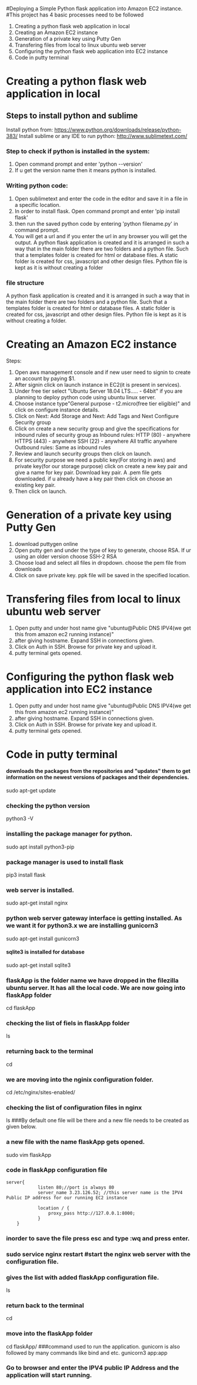 #Deploying a Simple Python flask application into Amazon EC2 instance.
#This project has 4 basic processes need to be followed
1. Creating a python flask web application in local
2. Creating an Amazon EC2 instance
3. Generation of a private key using Putty Gen
4. Transfering files from local to linux ubuntu web server
5. Configuring the python flask web application into EC2 instance
6. Code in putty terminal


# Creating a python flask web application in local

## Steps to install python and sublime
Install python from: https://www.python.org/downloads/release/python-383/
Install sublime or any IDE to run python: http://www.sublimetext.com/

### Step to check if python is installed in the system:
1. Open command prompt and enter 'python --version'
2. If u get the version name then it means python is installed.

### Writing python code:
1. Open sublimetext and enter the code in the editor and save it in a file in a specific location.
2. In order to install flask. Open command prompt and enter 'pip install flask'
3. then run the saved python code by entering 'python filename.py' in command prompt.
4. You will get a url and if you enter the url in any browser you will get the output.
A python flask application is created and it is arranged in such a way that in the main folder there are two folders and a python file. 
Such that a templates folder is created for html or database files. A static folder is created for css, javascript and other design files. Python file is kept as it is without creating a folder

### file structure
A python flask application is created and it is arranged in such a way that in the main folder there are two folders and a python file. 
Such that a templates folder is created for html or database files. A static folder is created for css, javascript and other design files. Python file is kept as it is without creating a folder.


# Creating an Amazon EC2 instance

Steps:
1. Open aws management console and if new user need to signin to create an account by paying $1.
2. After signin click on launch instance in EC2(it is present in services).
3. Under free tier select "Ubuntu Server 18.04 LTS..... - 64bit" if you are planning to deploy python code using ubuntu linux server.
4. Choose instance type"General purpose - t2.micro(free tier eligible)" and click on configure instance details.
5. Click on Next: Add Storage and Next: Add Tags and Next Configure Security group
6. Click on create a new security group and give the specifications for inbound rules of security group as 
    Inbound rules:
    HTTP (80) - anywhere
    HTTPS (443) - anywhere
    SSH (22) - anywhere
    All traffic anywhere
    Outbound rules: Same as inbound rules 
7. Review and launch security groups then click on launch.
8. For security purpose we need a public key(For storing in aws) and private key(for our storage purpose)
click on create a new key pair and give a name for key pair. Download key pair. A .pem file gets downloaded.
if u already have a key pair then click on choose an existing key pair.
9. Then click on launch.

# Generation of a private key using Putty Gen

1. download puttygen online
2. Open putty gen and under the type of key to generate, choose RSA. If ur using an older version choose SSH-2 RSA
3. Choose load and select all files in dropdown. choose the pem file from downloads
4. Click on save private key. ppk file will be saved in the specified location.

# Transfering files from local to linux ubuntu web server

1. Open putty and under host name give "ubuntu@Public DNS IPV4(we get this from amazon ec2 running instance)" 
2. after giving hostname. Expand SSH in connections given. 
3. Click on Auth in SSH. Browse for private key and upload it.
4. putty terminal gets opened. 

# Configuring the python flask web application into EC2 instance

1. Open putty and under host name give "ubuntu@Public DNS IPV4(we get this from amazon ec2 running instance)" 
2. after giving hostname. Expand SSH in connections given. 
3. Click on Auth in SSH. Browse for private key and upload it.
4. putty terminal gets opened. 

# Code in putty terminal

#### downloads the packages from the repositories and "updates" them to get information on the newest versions of packages and their dependencies.
sudo apt-get update 
### checking the python version
python3 -V 
### installing the package manager for python.
sudo apt install python3-pip 
### package manager is used to install flask
pip3 install flask
### web server is installed.
sudo apt-get install nginx 
### python web server gateway interface is getting installed. As we want it for python3.x we are installing gunicorn3
sudo apt-get install gunicorn3 
#### sqlite3 is installed for database
sudo apt-get install sqlite3 
### flaskApp is the folder name we have dropped in the filezilla ubuntu server. It has all the local code. We are now going into flaskApp folder
cd flaskApp
### checking the list of fiels in flaskApp folder
ls
### returning back to the terminal
cd 
### we are moving into the nginix configuration folder.
cd /etc/nginx/sites-enabled/
### checking the list of configuration files in nginx
ls
###By default one file will be there and a new file needs to be created as given below.
### a new file with the name flaskApp gets opened.
sudo vim flaskApp 
### code in flaskApp configuration file
    server{
    			listen 80;//port is always 80
    			server_name 3.23.126.52; //this server name is the IPV4 Public IP address for our running EC2 instance 

    			location / {
        			proxy_pass http://127.0.0.1:8000;
    			}
		}
### inorder to save the file press esc and type :wq and press enter.
### sudo service nginx restart #start the nginx web server with the configuration file.
### gives the list with added flaskApp configuration file.
ls 
### return back to the terminal
cd 
### move into the flaskApp folder
cd flaskApp/ 
###command used to run the application. gunicorn is also followed by many commands like bind and etc.
gunicorn3 app:app 
### Go to browser and enter the IPV4 public IP Address and the application will start running.



